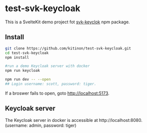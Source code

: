 # test-svk-keycloak

This is a SvelteKit demo project fot [svk-keyclok](https://www.npmjs.com/package/svk-keycloak) npm package.

## Install

```bash
git clone https://github.com/kitinon/test-svk-keycloak.git
cd test-svk-keycloak
npm install

#run a demo Keycloak server with docker
npm run keycloak

npm run dev -- --open
## Login username: scott, password: tiger.
```
If a broswer fails to open, goto [http://localhost:5173](http://localhost:5173).

## Keycloak server
The Keycloak server in docker is accessible at http://localhost:8080.
(username: admin, password: tiger)